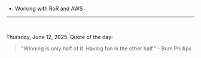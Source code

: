 - Working with RoR and AWS

---

<br>

<!-- quote_marker -->
Thursday, June 12, 2025. Quote of the day:

> "Winning is only half of it. Having fun is the other half." - Bum Phillips
